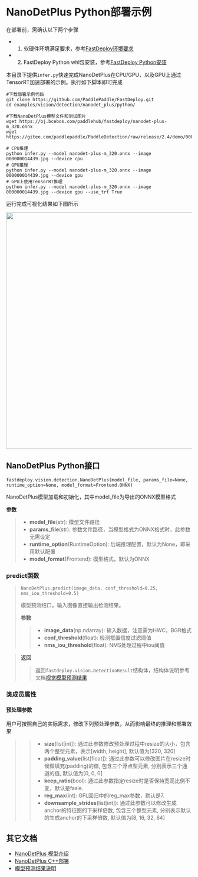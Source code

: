 # NanoDetPlus Python部署示例

在部署前，需确认以下两个步骤

- 1. 软硬件环境满足要求，参考[FastDeploy环境要求](../../../../../docs/the%20software%20and%20hardware%20requirements.md)  
- 2. FastDeploy Python whl包安装，参考[FastDeploy Python安装](../../../../../docs/quick_start)

本目录下提供`infer.py`快速完成NanoDetPlus在CPU/GPU，以及GPU上通过TensorRT加速部署的示例。执行如下脚本即可完成

```
#下载部署示例代码
git clone https://github.com/PaddlePaddle/FastDeploy.git
cd examples/vision/detection/nanodet_plus/python/

#下载NanoDetPlus模型文件和测试图片
wget https://bj.bcebos.com/paddlehub/fastdeploy/nanodet-plus-m_320.onnx
wget https://gitee.com/paddlepaddle/PaddleDetection/raw/release/2.4/demo/000000014439.jpg

# CPU推理
python infer.py --model nanodet-plus-m_320.onnx --image 000000014439.jpg --device cpu
# GPU推理
python infer.py --model nanodet-plus-m_320.onnx --image 000000014439.jpg --device gpu
# GPU上使用TensorRT推理
python infer.py --model nanodet-plus-m_320.onnx --image 000000014439.jpg --device gpu --use_trt True
```

运行完成可视化结果如下图所示

<img width="640" src="https://user-images.githubusercontent.com/67993288/184301689-87ee5205-2eff-4204-b615-24c400f01323.jpg">

## NanoDetPlus Python接口

```
fastdeploy.vision.detection.NanoDetPlus(model_file, params_file=None, runtime_option=None, model_format=Frontend.ONNX)
```

NanoDetPlus模型加载和初始化，其中model_file为导出的ONNX模型格式

**参数**

> * **model_file**(str): 模型文件路径
> * **params_file**(str): 参数文件路径，当模型格式为ONNX格式时，此参数无需设定
> * **runtime_option**(RuntimeOption): 后端推理配置，默认为None，即采用默认配置
> * **model_format**(Frontend): 模型格式，默认为ONNX

### predict函数

> ```
> NanoDetPlus.predict(image_data, conf_threshold=0.25, nms_iou_threshold=0.5)
> ```
>
> 模型预测结口，输入图像直接输出检测结果。
>
> **参数**
>
> > * **image_data**(np.ndarray): 输入数据，注意需为HWC，BGR格式
> > * **conf_threshold**(float): 检测框置信度过滤阈值
> > * **nms_iou_threshold**(float): NMS处理过程中iou阈值

> **返回**
>
> > 返回`fastdeploy.vision.DetectionResult`结构体，结构体说明参考文档[视觉模型预测结果](../../../../../docs/api/vision_results/)

### 类成员属性
#### 预处理参数
用户可按照自己的实际需求，修改下列预处理参数，从而影响最终的推理和部署效果

> > * **size**(list[int]): 通过此参数修改预处理过程中resize的大小，包含两个整型元素，表示[width, height], 默认值为[320, 320]
> > * **padding_value**(list[float]): 通过此参数可以修改图片在resize时候做填充(padding)的值, 包含三个浮点型元素, 分别表示三个通道的值, 默认值为[0, 0, 0]
> > * **keep_ratio**(bool): 通过此参数指定resize时是否保持宽高比例不变，默认是fasle.
> > * **reg_max**(int): GFL回归中的reg_max参数，默认是7.
> > * **downsample_strides**(list[int]): 通过此参数可以修改生成anchor的特征图的下采样倍数, 包含三个整型元素, 分别表示默认的生成anchor的下采样倍数, 默认值为[8, 16, 32, 64]



## 其它文档

- [NanoDetPlus 模型介绍](..)
- [NanoDetPlus C++部署](../cpp)
- [模型预测结果说明](../../../../../docs/api/vision_results/)
